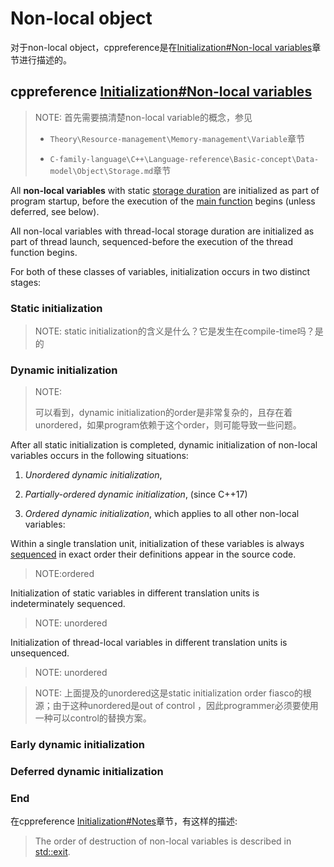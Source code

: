 # Non-local object

对于non-local object，cppreference是在[Initialization#Non-local variables](https://en.cppreference.com/w/cpp/language/initialization#Non-local_variables)章节进行描述的。

## cppreference [Initialization#Non-local variables](https://en.cppreference.com/w/cpp/language/initialization#Non-local_variables)

> NOTE: 首先需要搞清楚non-local variable的概念，参见
>
> - `Theory\Resource-management\Memory-management\Variable`章节
>
> - `C-family-language\C++\Language-reference\Basic-concept\Data-model\Object\Storage.md`章节
>
> 

All **non-local variables** with static [storage duration](https://en.cppreference.com/w/cpp/language/storage_duration) are initialized as part of program startup, before the execution of the [main function](https://en.cppreference.com/w/cpp/language/main_function) begins (unless deferred, see below). 

All non-local variables with thread-local storage duration are initialized as part of thread launch, sequenced-before the execution of the thread function begins. 

For both of these classes of variables, initialization occurs in two distinct stages:

### Static initialization

> NOTE: static initialization的含义是什么？它是发生在compile-time吗？是的



### Dynamic initialization

> NOTE: 
>
> 可以看到，dynamic initialization的order是非常复杂的，且存在着unordered，如果program依赖于这个order，则可能导致一些问题。
>
> 

After all static initialization is completed, dynamic initialization of non-local variables occurs in the following situations:

1) *Unordered dynamic initialization*,

2) *Partially-ordered dynamic initialization*, (since C++17)

3) *Ordered dynamic initialization*, which applies to all other non-local variables: 

Within a single translation unit, initialization of these variables is always [sequenced](https://en.cppreference.com/w/cpp/language/eval_order) in exact order their definitions appear in the source code.

> NOTE:ordered

Initialization of static variables in different translation units is indeterminately sequenced. 

> NOTE: unordered

Initialization of thread-local variables in different translation units is unsequenced.

> NOTE: unordered



> NOTE: 上面提及的unordered这是static initialization order fiasco的根源；由于这种unordered是out of control ，因此programmer必须要使用一种可以control的替换方案。
>
> 



### Early dynamic initialization



### Deferred dynamic initialization



### End

在cppreference [Initialization#Notes](https://en.cppreference.com/w/cpp/language/initialization#Notes)章节，有这样的描述: 

> The order of destruction of non-local variables is described in [std::exit](https://en.cppreference.com/w/cpp/utility/program/exit).